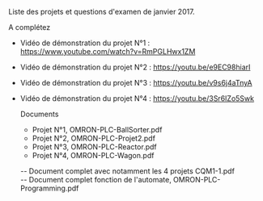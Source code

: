 Liste des projets et questions d'examen de janvier 2017.

A complétez 

- Vidéo de démonstration du projet N°1 : https://www.youtube.com/watch?v=RmPGLHwx1ZM
- Vidéo de démonstration du projet N°2 : https://youtu.be/e9EC98hiarI
- Vidéo de démonstration du projet N°3 : https://youtu.be/v9s6j4aTnyA
- Vidéo de démonstration du projet N°4 : https://youtu.be/3Sr6IZo5Swk

  Documents
  
  - Projet N°1, OMRON-PLC-BallSorter.pdf
  - Projet N°2, OMRON-PLC-Projet2.pdf
  - Projet N°3, OMRON-PLC-Reactor.pdf
  - Projet N°4, OMRON-PLC-Wagon.pdf
  
  -- Document complet avec notamment les 4 projets CQM1-1.pdf	
  -- Document complet fonction de l'automate, OMRON-PLC-Programming.pdf

